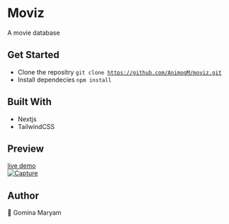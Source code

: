 # Moviz
A movie database

## Get Started
- Clone the repositry <code>git clone https://github.com/AnimogM/moviz.git</code>
- Install dependecies <code>npm install</code>

## Built With
- Nextjs
- TailwindCSS


## Preview
[live demo](https://moviz-sooty.vercel.app/)<br>
[![Capture](https://user-images.githubusercontent.com/80972735/164878130-1c5df158-788c-4e00-b7f9-5e7590212ad7.PNG)](https://moviz-sooty.vercel.app/)

## Author
👤 Gomina Maryam

